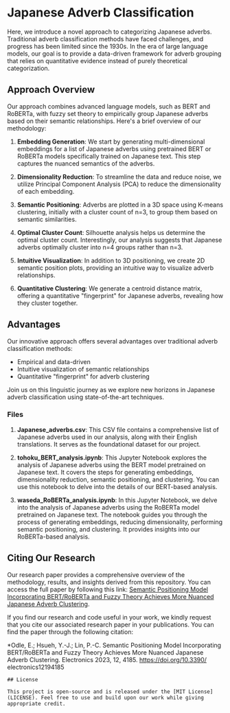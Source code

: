 # Japanese Adverb Classification

Here, we introduce a novel approach to categorizing Japanese adverbs. Traditional adverb classification methods have faced challenges, and progress has been limited since the 1930s. In the era of large language models, our goal is to provide a data-driven framework for adverb grouping that relies on quantitative evidence instead of purely theoretical categorization.

## Approach Overview

Our approach combines advanced language models, such as BERT and RoBERTa, with fuzzy set theory to empirically group Japanese adverbs based on their semantic relationships. Here's a brief overview of our methodology:

1. **Embedding Generation**: We start by generating multi-dimensional embeddings for a list of Japanese adverbs using pretrained BERT or RoBERTa models specifically trained on Japanese text. This step captures the nuanced semantics of the adverbs.

2. **Dimensionality Reduction**: To streamline the data and reduce noise, we utilize Principal Component Analysis (PCA) to reduce the dimensionality of each embedding.

3. **Semantic Positioning**: Adverbs are plotted in a 3D space using K-means clustering, initially with a cluster count of n=3, to group them based on semantic similarities.

4. **Optimal Cluster Count**: Silhouette analysis helps us determine the optimal cluster count. Interestingly, our analysis suggests that Japanese adverbs optimally cluster into n=4 groups rather than n=3.

5. **Intuitive Visualization**: In addition to 3D positioning, we create 2D semantic position plots, providing an intuitive way to visualize adverb relationships.

6. **Quantitative Clustering**: We generate a centroid distance matrix, offering a quantitative "fingerprint" for Japanese adverbs, revealing how they cluster together.

## Advantages

Our innovative approach offers several advantages over traditional adverb classification methods:

- Empirical and data-driven
- Intuitive visualization of semantic relationships
- Quantitative "fingerprint" for adverb clustering

Join us on this linguistic journey as we explore new horizons in Japanese adverb classification using state-of-the-art techniques.

### Files

1. **Japanese_adverbs.csv**: This CSV file contains a comprehensive list of Japanese adverbs used in our analysis, along with their English translations. It serves as the foundational dataset for our project.

2. **tohoku_BERT_analysis.ipynb**: This Jupyter Notebook explores the analysis of Japanese adverbs using the BERT model pretrained on Japanese text. It covers the steps for generating embeddings, dimensionality reduction, semantic positioning, and clustering. You can use this notebook to delve into the details of our BERT-based analysis.

3. **waseda_RoBERTa_analysis.ipynb**: In this Jupyter Notebook, we delve into the analysis of Japanese adverbs using the RoBERTa model pretrained on Japanese text. The notebook guides you through the process of generating embeddings, reducing dimensionality, performing semantic positioning, and clustering. It provides insights into our RoBERTa-based analysis.

## Citing Our Research

Our research paper provides a comprehensive overview of the methodology, results, and insights derived from this repository. You can access the full paper by following this link: [Semantic Positioning Model Incorporating BERT/RoBERTa and Fuzzy Theory Achieves More Nuanced Japanese Adverb Clustering](https://www.mdpi.com/2079-9292/12/19/4185/pdf).

If you find our research and code useful in your work, we kindly request that you cite our associated research paper in your publications. You can find the paper through the following citation:

*Odle, E.; Hsueh, Y.-J.; Lin,
P.-C. Semantic Positioning Model
Incorporating BERT/RoBERTa and
Fuzzy Theory Achieves More
Nuanced Japanese Adverb
Clustering. Electronics 2023, 12, 4185.
https://doi.org/10.3390/
electronics12194185
```
## License

This project is open-source and is released under the [MIT License](LICENSE). Feel free to use and build upon our work while giving appropriate credit.
